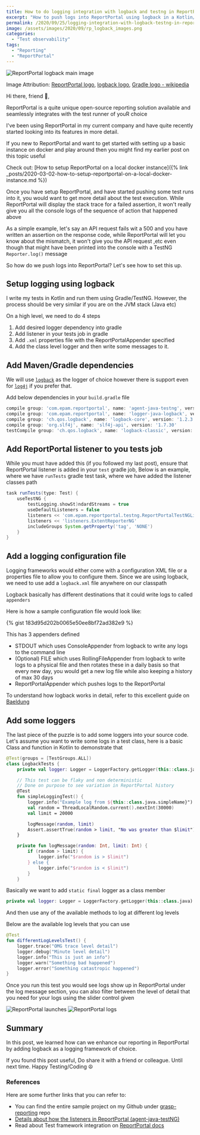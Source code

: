 ```yaml
---
title: How to do logging integration with logback and testng in ReportPortal
excerpt: "How to push logs into ReportPortal using logback in a Kotlin/TestNG/Gradle project"
permalink: /2020/09/25/logging-integration-with-logback-testng-in-report-portal/
image: /assets/images/2020/09/rp_logback_images.png
categories:
  - "Test observability"
tags:
  - "Reporting"
  - "ReportPortal"
---
```


![ReportPortal logback main image](/assets/images/2020/09/rp_logback_images.png)

Image Attribution: [ReportPortal logo](https://twitter.com/reportportal_io),
[logback logo](http://logback.qos.ch/),
[Gradle logo - wikipedia](https://en.wikipedia.org/wiki/Gradle#/media/File:Gradle_logo.png)

Hi there, friend 👋,

ReportPortal is a quite unique open-source reporting solution available and seamlessly integrates
with the test runner of youR choice

I've been using ReportPortal in my current company and have quite recently started looking into its
features in more detail.

If you new to ReportPortal and want to get started with setting up a basic instance on docker and
play around then you might find my earlier post on this topic useful

Check out: [How to setup ReportPortal on a local docker
instance]({% link _posts/2020-03-02-how-to-setup-reportportal-on-a-local-docker-instance.md %})

Once you have setup ReportPortal, and have started pushing some test runs into it, you would want
to get more detail about the test execution. While ReportPortal will display the stack trace for a
failed assertion, it won't really give you all the console logs of the sequence of action that
happened above

As a simple example, let's say an API request fails wit a 500 and you have written an assertion on
the response code, while ReportPortal will let you know about the mismatch, it won't give you the
API request ,etc even though that might have been printed into the console with a TestNG
`Reporter.log()` message

So how do we push logs into ReportPortal? Let's see how to set this up.

## Setup logging using logback

I write my tests in Kotlin and run them using Gradle/TestNG. However, the process should be very
similar if you are on the JVM stack (Java etc)

On a high level, we need to do 4 steps

1. Add desired logger dependency into gradle
2. Add listener in your tests job in gradle
3. Add `.xml` properties file with the ReportPortalAppender specified
4. Add the class level logger and then write some messages to it.

## Add Maven/Gradle dependencies

We will use [`logback`](https://github.com/reportportal/logger-java-logback) as the logger of choice
however there is support even for [`log4j`](https://github.com/reportportal/logger-java-log4j) if
you prefer that.

Add below dependencies in your `build.gradle` file

```groovy
compile group: 'com.epam.reportportal', name: 'agent-java-testng', version: '5.0.7'
compile group: 'com.epam.reportportal', name: 'logger-java-logback', version: '5.0.3'
compile group: 'ch.qos.logback', name: 'logback-core', version: '1.2.3'
compile group: 'org.slf4j', name: 'slf4j-api', version: '1.7.30'
testCompile group: 'ch.qos.logback', name: 'logback-classic', version: '1.2.3'
```

## Add ReportPortal listener to you tests job

While you must have added this (if you followed my last post), ensure that ReportPortal listener is
added in your `test` gradle job, Below is an example, where we have `runTests` gradle test task,
where we have added the listener classes path

```groovy
task runTests(type: Test) {
    useTestNG {
        testLogging.showSt)ndardStreams = true
        useDefaultListeners = false
        listeners << 'com.epam.reportportal.testng.ReportPortalTestNGListener'
        listeners << 'listeners.ExtentReporterNG'
        includeGroups System.getProperty('tag', 'NONE')
    }
}
```

## Add a logging configuration file

Logging frameworks would either come with a configuration XML file or a properties file to allow you
to configure them. Since we are using logback, we need to use add a `logback.xml` file anywhere on
our classpath

Logback basically has different destinations that it could write logs to called `appenders`

Here is how a sample configuration file would look like:

{% gist 183d95d202b0065e50ee8bf72ad382e9 %}

This has 3 appenders defined

- STDOUT which uses ConsoleAppender from logback to write any logs to the command line
- (Optional) FILE which uses RollingFileAppender from logback to write logs to a physical file and
  then rotates these in a daily basis so that every new day, you would get a new log file while also
  keeping a history of max 30 days
- ReportPortalAppender which pushes logs to the ReportPortal

To understand how logback works in detail, refer to this excellent guide on
[Baeldung](https://www.baeldung.com/logback)

## Add some loggers

The last piece of the puzzle is to add some loggers into your source code. Let's assume you want to
write some logs in a test class, here is a basic Class and function in Kotlin to demonstrate that

```kotlin
@Test(groups = [TestGroups.ALL])
class LogbackTests {
    private val logger: Logger = LoggerFactory.getLogger(this::class.java)

    // This test can be flaky and non deterministic
    // Done on purpose to see variation in ReportPortal history
    @Test
    fun simpleLoggingTest() {
        logger.info("Example log from ${this::class.java.simpleName}")
        val random = ThreadLocalRandom.current().nextInt(30000)
        val limit = 20000

        logMessage(random, limit)
        Assert.assertTrue(random > limit, "No was greater than $limit")
    }

    private fun logMessage(random: Int, limit: Int) {
        if (random > limit) {
            logger.info("$random is > $limit")
        } else {
            logger.info("$random is < $limit")
        }
    }
```

Basically we want to add `static final` logger as a class member

```kotlin
private val logger: Logger = LoggerFactory.getLogger(this::class.java)
```

And then use any of the available methods to log at different log levels

Below are the available log levels that you can use

```kotlin
@Test
fun differentLogLevelsTest() {
    logger.trace("OMG trace level detail")
    logger.debug("Minute level detail")
    logger.info("This is just an info")
    logger.warn("Something bad happened")
    logger.error("Something catastropic happened")
}
```

Once you run this test you would see logs show up in ReportPortal under the log message section,
you can also filter between the level of detail that you need for your logs using the slider control
given

![ReportPortal launches](/assets/images/2020/09/rp_results.png)
![ReportPortal logs](/assets/images/2020/09/rp_logs.png)

## Summary

In this post, we learned how can we enhance our reporting in ReportPortal by adding logback as a
logging framework of choice.

If you found this post useful, Do share it with a friend or colleague. Until next time. Happy
Testing/Coding ☮️

### References

Here are some further links that you can refer to:

- You can find the entire sample project on my Github under
  [grasp-reporting](https://github.com/automationhacks/grasp-reporting) repo
- [Details about how the listeners in ReportPortal (agent-java-testNG)](https://github.com/reportportal/agent-java-testNG)
- Read about Test framework integration on
  [ReportPortal docs](https://reportportal.io/docs/log-data-in-reportportal/test-framework-integration/)
